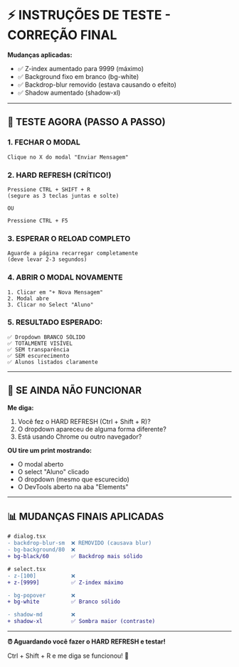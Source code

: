 # ⚡ INSTRUÇÕES DE TESTE - CORREÇÃO FINAL

**Mudanças aplicadas:**
- ✅ Z-index aumentado para 9999 (máximo)
- ✅ Background fixo em branco (bg-white)
- ✅ Backdrop-blur removido (estava causando o efeito)
- ✅ Shadow aumentado (shadow-xl)

---

## 🚀 TESTE AGORA (PASSO A PASSO)

### **1. FECHAR O MODAL**
```
Clique no X do modal "Enviar Mensagem"
```

### **2. HARD REFRESH (CRÍTICO!)**
```
Pressione CTRL + SHIFT + R  
(segure as 3 teclas juntas e solte)

OU

Pressione CTRL + F5
```

### **3. ESPERAR O RELOAD COMPLETO**
```
Aguarde a página recarregar completamente
(deve levar 2-3 segundos)
```

### **4. ABRIR O MODAL NOVAMENTE**
```
1. Clicar em "+ Nova Mensagem"
2. Modal abre
3. Clicar no Select "Aluno"
```

### **5. RESULTADO ESPERADO:**
```
✅ Dropdown BRANCO SÓLIDO
✅ TOTALMENTE VISÍVEL
✅ SEM transparência
✅ SEM escurecimento
✅ Alunos listados claramente
```

---

## 🔬 SE AINDA NÃO FUNCIONAR

**Me diga:**
1. Você fez o HARD REFRESH (Ctrl + Shift + R)?
2. O dropdown apareceu de alguma forma diferente?
3. Está usando Chrome ou outro navegador?

**OU tire um print mostrando:**
- O modal aberto
- O select "Aluno" clicado
- O dropdown (mesmo que escurecido)
- O DevTools aberto na aba "Elements"

---

## 📊 MUDANÇAS FINAIS APLICADAS

```diff
# dialog.tsx
- backdrop-blur-sm  ❌ REMOVIDO (causava blur)
- bg-background/80  ❌
+ bg-black/60       ✅ Backdrop mais sólido

# select.tsx
- z-[100]           ❌
+ z-[9999]          ✅ Z-index máximo

- bg-popover        ❌
+ bg-white          ✅ Branco sólido

- shadow-md         ❌
+ shadow-xl         ✅ Sombra maior (contraste)
```

---

**⏰ Aguardando você fazer o HARD REFRESH e testar!**

Ctrl + Shift + R e me diga se funcionou! 🎯
